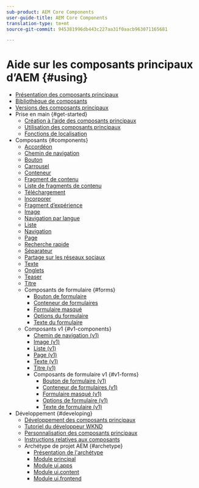 ```yaml
---
sub-product: AEM Core Components
user-guide-title: AEM Core Components
translation-type: tm+mt
source-git-commit: 945381996db443c227aa31f0aacb963071165681

---
```



# Aide sur les composants principaux d’AEM {#using}

+ [Présentation des composants principaux](introduction.md)
+ [Bibliothèque de composants](https://adobe.com/go/aem_cmp_library)
+ [Versions des composants principaux](versions.md)
+ Prise en main {#get-started}
   + [Création à l’aide des composants principaux](authoring.md)
   + [Utilisation des composants principaux](using.md)
   + [Fonctions de localisation](localization.md)
+ Composants {#components}
   + [Accordéon](accordion.md)
   + [Chemin de navigation](breadcrumb.md)
   + [Bouton](button.md)
   + [Carrousel](carousel.md)
   + [Conteneur](container.md)
   + [Fragment de contenu](content-fragment-component.md)
   + [Liste de fragments de contenu](content-fragment-list.md)
   + [Téléchargement](download.md)
   + [Incorporer](embed.md)
   + [Fragment d’expérience](experience-fragment.md)
   + [Image](image.md)
   + [Navigation par langue](language-navigation.md)
   + [Liste](list.md)
   + [Navigation](navigation.md)
   + [Page](page.md)
   + [Recherche rapide](quick-search.md)
   + [Séparateur](separator.md)
   + [Partage sur les réseaux sociaux](sharing.md)
   + [Texte](text.md)
   + [Onglets](tabs.md)
   + [Teaser](teaser.md)
   + [Titre](title.md)
   + Composants de formulaire {#forms}
      + [Bouton de formulaire](form-button.md)
      + [Conteneur de formulaires](form-container.md)
      + [Formulaire masqué](form-hidden.md)
      + [Options du formulaire](form-options.md)
      + [Texte du formulaire](form-text.md)
   + Composants v1 {#v1-components}
      + [Chemin de navigation (v1)](breadcrumb-v1.md)
      + [Image (v1)](image-v1.md)
      + [Liste (v1)](list-v1.md)
      + [Page (v1)](page-v1.md)
      + [Texte (v1)](text-v1.md)
      + [Titre (v1)](title-v1.md)
      + Composants de formulaire v1 {#v1-forms}
         + [Bouton de formulaire (v1)](form-button-v1.md)
         + [Conteneur de formulaires (v1)](form-container-v1.md)
         + [Formulaire masqué (v1)](form-hidden-v1.md)
         + [Options de formulaire (v1)](form-options-v1.md)
         + [Texte de formulaire (v1)](form-text-v1.md)
+ Développement {#developing}
   + [Développement des composants principaux](developing.md)
   + [Tutoriel du développeur WKND](https://docs.adobe.com/content/help/en/experience-manager-learn/getting-started-wknd-tutorial-develop/overview.html)
   + [Personnalisation des composants principaux](customizing.md)
   + [Instructions relatives aux composants](guidelines.md)
   + Archétype de projet AEM {#archetype}
      + [Présentation de l&#39;archétype](overview.md)
      + [Module principal](core.md)
      + [Module ui.apps](uiapps.md)
      + [Module ui.content](uicontent.md)
      + [Module ui.frontend](uifrontend.md)
